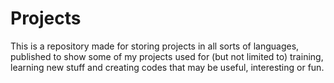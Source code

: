 # Projects
This is a repository made for storing projects in all sorts of languages, published to show some of my projects used for (but not limited to) training, learning new stuff and creating codes that may be useful, interesting or fun.